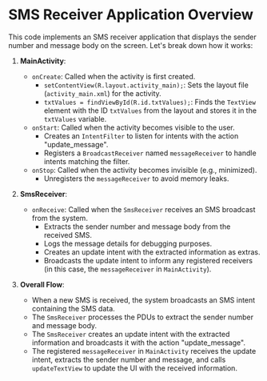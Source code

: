 # SMS Receiver Application Overview

This code implements an SMS receiver application that displays the sender number and message body on the screen. Let's break down how it works:

1. **MainActivity**:
   - `onCreate`: Called when the activity is first created.
     - `setContentView(R.layout.activity_main);`: Sets the layout file (`activity_main.xml`) for the activity.
     - `txtValues = findViewById(R.id.txtValues);`: Finds the `TextView` element with the ID `txtValues` from the layout and stores it in the `txtValues` variable.
   - `onStart`: Called when the activity becomes visible to the user.
     - Creates an `IntentFilter` to listen for intents with the action "update_message".
     - Registers a `BroadcastReceiver` named `messageReceiver` to handle intents matching the filter.
   - `onStop`: Called when the activity becomes invisible (e.g., minimized).
     - Unregisters the `messageReceiver` to avoid memory leaks.

2. **SmsReceiver**:
   - `onReceive`: Called when the `SmsReceiver` receives an SMS broadcast from the system.
     - Extracts the sender number and message body from the received SMS.
     - Logs the message details for debugging purposes.
     - Creates an update intent with the extracted information as extras.
     - Broadcasts the update intent to inform any registered receivers (in this case, the `messageReceiver` in `MainActivity`).

3. **Overall Flow**:
   - When a new SMS is received, the system broadcasts an SMS intent containing the SMS data.
   - The `SmsReceiver` processes the PDUs to extract the sender number and message body.
   - The `SmsReceiver` creates an update intent with the extracted information and broadcasts it with the action "update_message".
   - The registered `messageReceiver` in `MainActivity` receives the update intent, extracts the sender number and message, and calls `updateTextView` to update the UI with the received information.

